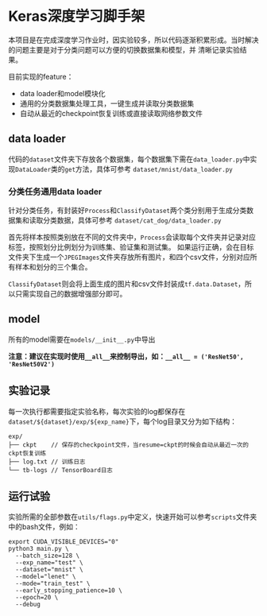 # Keras深度学习脚手架

本项目是在完成深度学习作业时，因实验较多，所以代码逐渐积累形成。当时解决的问题主要是对于分类问题可以方便的切换数据集和模型，并
清晰记录实验结果。

目前实现的feature：

- data loader和model模块化
- 通用的分类数据集处理工具，一键生成并读取分类数据集
- 自动从最近的checkpoint恢复训练或直接读取网络参数文件


## data loader
代码的`dataset`文件夹下存放各个数据集，每个数据集下需在`data_loader.py`中实现`DataLoader`类的`get`方法，具体可参考
`dataset/mnist/data_loader.py`

### 分类任务通用data loader
针对分类任务，有封装好`Process`和`ClassifyDataset`两个类分别用于生成分类数据集和读取分类数据，具体可参考
`dataset/cat_dog/data_loader.py`

首先将样本按照类别放在不同的文件夹中，`Process`会读取每个文件夹并记录对应标签，按照划分比例划分为训练集、验证集和测试集。
如果运行正确，会在目标文件夹下生成一个`JPEGImages`文件夹存放所有图片，和四个csv文件，分别对应所有样本和划分的三个集合。

`ClassifyDataset`则会将上面生成的图片和csv文件封装成`tf.data.Dataset`，所以只需实现自己的数据增强部分即可。


## model
所有的model需要在`models/__init__.py`中导出

**注意：建议在实现时使用`__all__`来控制导出，如：```__all__ = ('ResNet50', 'ResNet50V2')```**


## 实验记录
每一次执行都需要指定实验名称，每次实验的log都保存在`dataset/${dataset}/exp/${exp_name}`下，每个log目录又分为如下结构：
```
exp/
├── ckpt    // 保存的checkpoint文件，当resume=ckpt的时候会自动从最近一次的ckpt恢复训练
├── log.txt // 训练日志
└── tb-logs // TensorBoard日志
```


## 运行试验
实验所需的全部参数在`utils/flags.py`中定义，快速开始可以参考`scripts`文件夹中的bash文件，例如：
```shell script
export CUDA_VISIBLE_DEVICES="0"
python3 main.py \
  --batch_size=128 \
  --exp_name="test" \
  --dataset="mnist" \
  --model="lenet" \
  --mode="train_test" \
  --early_stopping_patience=10 \
  --epoch=20 \
  --debug
```


